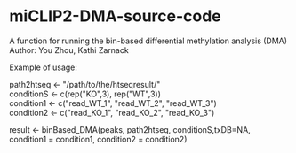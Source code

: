 # miCLIP2-DMA-source-code
A function for running the bin-based differential methylation analysis (DMA)    
Author: You Zhou, Kathi Zarnack

Example of usage:

path2htseq <- "/path/to/the/htseqresult/"    
conditionS <- c(rep("KO",3), rep("WT",3))    
condition1 <- c("read_WT_1", "read_WT_2", "read_WT_3")    
condition2 <- c("read_KO_1", "read_KO_2", "read_KO_3")    

result <- binBased_DMA(peaks, path2htseq, conditionS,txDB=NA, condition1 = condition1,
                  condition2 = condition2)

